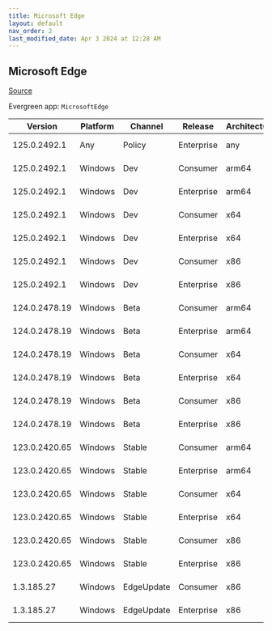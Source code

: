 ```yaml
---
title: Microsoft Edge
layout: default
nav_order: 2
last_modified_date: Apr 3 2024 at 12:28 AM
---
```


## Microsoft Edge

[Source](https://www.microsoft.com/edge)

Evergreen app: `MicrosoftEdge`

| Version       | Platform | Channel    | Release    | Architecture | Hash                                                             | URI                                                                                                                                                        |
| ------------- | -------- | ---------- | ---------- | ------------ | ---------------------------------------------------------------- | ---------------------------------------------------------------------------------------------------------------------------------------------------------- |
| 125.0.2492.1  | Any      | Policy     | Enterprise | any          | FADE335238E4EE785668DEA1BB60F3907E4F74F6C9DA953998A0FA922F789659 | https://msedge.sf.dl.delivery.mp.microsoft.com/filestreamingservice/files/a5d55245-4fcc-45ba-9f0e-0cd0c7ea6d2a/MicrosoftEdgePolicyTemplates.cab            |
| 125.0.2492.1  | Windows  | Dev        | Consumer   | arm64        | D083C592BEB8D8EDA9478D0DA9A80884C5516B5CE885F827B08EFD671FDA25AA | https://msedge.sf.dl.delivery.mp.microsoft.com/filestreamingservice/files/e7f99ed1-fff7-4315-a3ab-f585065393bb/MicrosoftEdgeDevEnterpriseARM64.msi         |
| 125.0.2492.1  | Windows  | Dev        | Enterprise | arm64        | D083C592BEB8D8EDA9478D0DA9A80884C5516B5CE885F827B08EFD671FDA25AA | https://msedge.sf.dl.delivery.mp.microsoft.com/filestreamingservice/files/e7f99ed1-fff7-4315-a3ab-f585065393bb/MicrosoftEdgeDevEnterpriseARM64.msi         |
| 125.0.2492.1  | Windows  | Dev        | Consumer   | x64          | 588D492416D1B8528BC5180AE953F2A2CD65A9A6D7EF538CBE5FC53EA569542B | https://msedge.sf.dl.delivery.mp.microsoft.com/filestreamingservice/files/75afe8f6-ec76-4722-aec2-7ef58ed91921/MicrosoftEdgeDevEnterpriseX64.msi           |
| 125.0.2492.1  | Windows  | Dev        | Enterprise | x64          | 588D492416D1B8528BC5180AE953F2A2CD65A9A6D7EF538CBE5FC53EA569542B | https://msedge.sf.dl.delivery.mp.microsoft.com/filestreamingservice/files/75afe8f6-ec76-4722-aec2-7ef58ed91921/MicrosoftEdgeDevEnterpriseX64.msi           |
| 125.0.2492.1  | Windows  | Dev        | Consumer   | x86          | DE1AC0A89A14279BF1FDA1C4C803FB96C4D2387516C710F5C3AF1725E29A51E2 | https://msedge.sf.dl.delivery.mp.microsoft.com/filestreamingservice/files/f419228f-4bd3-4ba7-a203-876540988887/MicrosoftEdgeDevEnterpriseX86.msi           |
| 125.0.2492.1  | Windows  | Dev        | Enterprise | x86          | DE1AC0A89A14279BF1FDA1C4C803FB96C4D2387516C710F5C3AF1725E29A51E2 | https://msedge.sf.dl.delivery.mp.microsoft.com/filestreamingservice/files/f419228f-4bd3-4ba7-a203-876540988887/MicrosoftEdgeDevEnterpriseX86.msi           |
| 124.0.2478.19 | Windows  | Beta       | Consumer   | arm64        | CCACEA710B811A329FAB8CE9DB6DF0C7E24BDC36E27C4C80BE5EDA78BC03B446 | https://msedge.sf.dl.delivery.mp.microsoft.com/filestreamingservice/files/e8c30cbf-aab1-48c6-ba72-15a0fc2f6cf4/MicrosoftEdgeBetaEnterpriseARM64.msi        |
| 124.0.2478.19 | Windows  | Beta       | Enterprise | arm64        | CCACEA710B811A329FAB8CE9DB6DF0C7E24BDC36E27C4C80BE5EDA78BC03B446 | https://msedge.sf.dl.delivery.mp.microsoft.com/filestreamingservice/files/e8c30cbf-aab1-48c6-ba72-15a0fc2f6cf4/MicrosoftEdgeBetaEnterpriseARM64.msi        |
| 124.0.2478.19 | Windows  | Beta       | Consumer   | x64          | DFB6DC3387199821954EF64452AF34ECF2104602625C41E410CBDA38715B8241 | https://msedge.sf.dl.delivery.mp.microsoft.com/filestreamingservice/files/d812d8bd-1805-47e3-8c13-647de45477b2/MicrosoftEdgeBetaEnterpriseX64.msi          |
| 124.0.2478.19 | Windows  | Beta       | Enterprise | x64          | DFB6DC3387199821954EF64452AF34ECF2104602625C41E410CBDA38715B8241 | https://msedge.sf.dl.delivery.mp.microsoft.com/filestreamingservice/files/d812d8bd-1805-47e3-8c13-647de45477b2/MicrosoftEdgeBetaEnterpriseX64.msi          |
| 124.0.2478.19 | Windows  | Beta       | Consumer   | x86          | 27CC0CB6D76A732CFD3001B95D3F70DA2AC4D17245AA85FCB8AD41BFD5258BA2 | https://msedge.sf.dl.delivery.mp.microsoft.com/filestreamingservice/files/d6cef99e-abdd-4b31-8dc6-f1787b258f52/MicrosoftEdgeBetaEnterpriseX86.msi          |
| 124.0.2478.19 | Windows  | Beta       | Enterprise | x86          | 27CC0CB6D76A732CFD3001B95D3F70DA2AC4D17245AA85FCB8AD41BFD5258BA2 | https://msedge.sf.dl.delivery.mp.microsoft.com/filestreamingservice/files/d6cef99e-abdd-4b31-8dc6-f1787b258f52/MicrosoftEdgeBetaEnterpriseX86.msi          |
| 123.0.2420.65 | Windows  | Stable     | Consumer   | arm64        | CB0E2A449DC8E0BBB3A39C7CAA66B94FB2F0D6378FB0C9C5F804A68B2CC8979A | https://msedge.sf.dl.delivery.mp.microsoft.com/filestreamingservice/files/3699d2b8-f007-4bb0-b1c5-b337cb23f699/MicrosoftEdgeEnterpriseARM64.msi            |
| 123.0.2420.65 | Windows  | Stable     | Enterprise | arm64        | CB0E2A449DC8E0BBB3A39C7CAA66B94FB2F0D6378FB0C9C5F804A68B2CC8979A | https://msedge.sf.dl.delivery.mp.microsoft.com/filestreamingservice/files/3699d2b8-f007-4bb0-b1c5-b337cb23f699/MicrosoftEdgeEnterpriseARM64.msi            |
| 123.0.2420.65 | Windows  | Stable     | Consumer   | x64          | E64ECCCA70E4FD69197ECB5EF42BE52FF5E06D99BBC2391781B5AB7552AD976B | https://msedge.sf.dl.delivery.mp.microsoft.com/filestreamingservice/files/3ef01dd6-6f42-4950-b8d3-b4c2037d2b71/MicrosoftEdgeEnterpriseX64.msi              |
| 123.0.2420.65 | Windows  | Stable     | Enterprise | x64          | E64ECCCA70E4FD69197ECB5EF42BE52FF5E06D99BBC2391781B5AB7552AD976B | https://msedge.sf.dl.delivery.mp.microsoft.com/filestreamingservice/files/3ef01dd6-6f42-4950-b8d3-b4c2037d2b71/MicrosoftEdgeEnterpriseX64.msi              |
| 123.0.2420.65 | Windows  | Stable     | Consumer   | x86          | 903C7E4503D9BFFADC9FE0605C5B5BFB608EC0F4EDAC1F1321D572B1B800C7A5 | https://msedge.sf.dl.delivery.mp.microsoft.com/filestreamingservice/files/465f12aa-216a-4de2-82be-dbca817da10e/MicrosoftEdgeEnterpriseX86.msi              |
| 123.0.2420.65 | Windows  | Stable     | Enterprise | x86          | 903C7E4503D9BFFADC9FE0605C5B5BFB608EC0F4EDAC1F1321D572B1B800C7A5 | https://msedge.sf.dl.delivery.mp.microsoft.com/filestreamingservice/files/465f12aa-216a-4de2-82be-dbca817da10e/MicrosoftEdgeEnterpriseX86.msi              |
| 1.3.185.27    | Windows  | EdgeUpdate | Consumer   | x86          | 48C1A3D1F9D843B902FFC8D6B64DF566CCB6BFEED84F7D072D19DA5D2E9D51EF | https://msedge.sf.dl.delivery.mp.microsoft.com/filestreamingservice/files/627c2674-0ac6-4f69-862b-f29ab65eab24/MicrosoftEdgeUpdateSetup_X86_1.3.185.27.exe |
| 1.3.185.27    | Windows  | EdgeUpdate | Enterprise | x86          | 48C1A3D1F9D843B902FFC8D6B64DF566CCB6BFEED84F7D072D19DA5D2E9D51EF | https://msedge.sf.dl.delivery.mp.microsoft.com/filestreamingservice/files/627c2674-0ac6-4f69-862b-f29ab65eab24/MicrosoftEdgeUpdateSetup_X86_1.3.185.27.exe |
